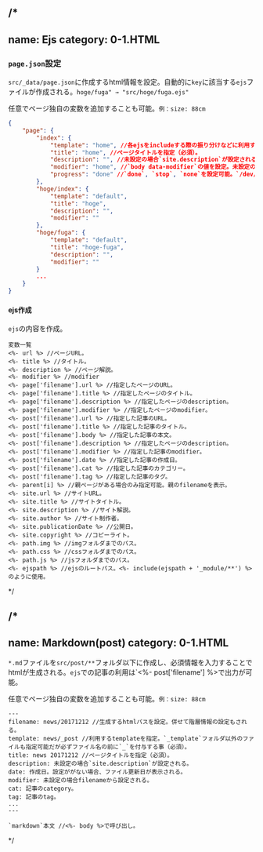 /*
---
name: Ejs
category: 0-1.HTML
---
### `page.json`設定
`src/_data/page.json`に作成するhtml情報を設定。自動的に`key`に該当する`ejs`ファイルが作成される。`hoge/fuga" → "src/hoge/fuga.ejs"`

任意でページ独自の変数を追加することも可能。`例：size: 88cm`

```json
{
	"page": {
		"index": {
			"template": "home", //各ejsをincludeする際の振り分けなどに利用する（必須）。
			"title": "home", //ページタイトルを指定（必須）。
			"description": "", //未設定の場合`site.description`が設定される。
			"modifier": "home", //`body data-modifier`の値を設定。未設定の場合ファイル名から自動で付与。
			"progress": "done" //`done`, `stop`, `none`を設定可能。`/dev/sitemap`で進捗表示に利用される（入力推奨）。
		},
		"hoge/index": {
			"template": "default",
			"title": "hoge",
			"description": "",
			"modifier": ""
		},
		"hoge/fuga": {
			"template": "default",
			"title": "hoge-fuga",
			"description": "",
			"modifier": ""
		}
		...
	}
}
```

#### ejs作成
`ejs`の内容を作成。

```
変数一覧
<%- url %> //ページURL。
<%- title %> //タイトル。
<%- description %> //ページ解説。
<%- modifier %> //modifier
<%- page['filename'].url %> //指定したページのURL。
<%- page['filename'].title %> //指定したページのタイトル。
<%- page['filename'].description %> //指定したページのdescription。
<%- page['filename'].modifier %> //指定したページのmodifier。
<%- post['filename'].url %> //指定した記事のURL。
<%- post['filename'].title %> //指定した記事のタイトル。
<%- post['filename'].body %> //指定した記事の本文。
<%- post['filename'].description %> //指定したページのdescription。
<%- post['filename'].modifier %> //指定した記事のmodifier。
<%- post['filename'].date %> //指定した記事の作成日。
<%- post['filename'].cat %> //指定した記事のカテゴリー。
<%- post['filename'].tag %> //指定した記事のタグ。
<%- parent[i] %> //親ページがある場合のみ指定可能。親のfilenameを表示。
<%- site.url %> //サイトURL。
<%- site.title %> //サイトタイトル。
<%- site.description %> //サイト解説。
<%- site.author %> //サイト制作者。
<%- site.publicationDate %> //公開日。
<%- site.copyright %> //コピーライト。
<%- path.img %> //imgフォルダまでのパス。
<%- path.css %> //cssフォルダまでのパス。
<%- path.js %> //jsフォルダまでのパス。
<%- ejspath %> //ejsのルートパス。<%- include(ejspath + '_module/**') %>のように使用。
```
*/

/*
---
name: Markdown(post)
category: 0-1.HTML
---

`*.md`ファイルを`src/post/**`フォルダ以下に作成し、必須情報を入力することでhtmlが生成される。`ejs`での記事の利用は`<%- post['filename'] %>で出力が可能。

任意でページ独自の変数を追加することも可能。`例：size: 88cm`

```
---
filename: news/20171212 //生成するhtmlパスを設定。併せて階層情報の設定もされる。
template: news/_post //利用するtemplateを指定。`_template`フォルダ以外のファイルも指定可能だが必ずファイル名の前に`_`を付与する事（必須）。
title: news 20171212 //ページタイトルを指定（必須）。
description: 未設定の場合`site.description`が設定される。
date: 作成日。設定ががない場合、ファイル更新日が表示される。
modifier: 未設定の場合filenameから設定される。
cat: 記事のcategory。
tag: 記事のtag。
...
---

`markdown`本文 //<%- body %>で呼び出し。

```
*/
